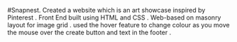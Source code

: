 #Snapnest.
Created a website which is an art showcase inspired by Pinterest .
Front End built using HTML and CSS .
Web-based on masonry layout for image grid .
used the hover feature to change colour as you move the mouse over the create button and text in the footer .
